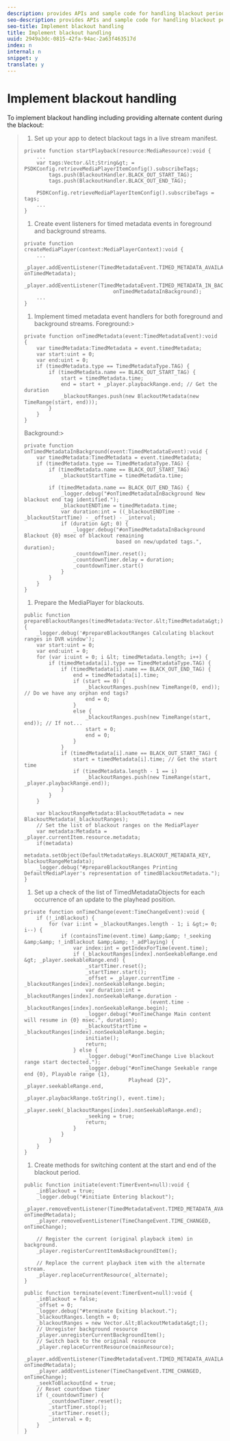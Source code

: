 ```yaml
---
description: provides APIs and sample code for handling blackout periods.
seo-description: provides APIs and sample code for handling blackout periods.
seo-title: Implement blackout handling
title: Implement blackout handling
uuid: 2949a3dc-0815-42fa-94ac-2a63f463517d
index: n
internal: n
snippet: y
translate: y
---
```


# Implement blackout handling

To implement blackout handling including providing alternate content during the blackout:

>1. Set up your app to detect blackout tags in a live stream manifest.
>
>   ```
>   private function startPlayback(resource:MediaResource):void { 
>       ... 
>       var tags:Vector.&lt;String&gt; = PSDKConfig.retrieveMediaPlayerItemConfig().subscribeTags; 
>           tags.push(BlackoutHandler.BLACK_OUT_START_TAG); 
>           tags.push(BlackoutHandler.BLACK_OUT_END_TAG); 
>     
>       PSDKConfig.retrieveMediaPlayerItemConfig().subscribeTags = tags; 
>       ... 
>   }
>   ```
>
>1. Create event listeners for timed metadata events in foreground and background streams.
>
>   ```
>   private function createMediaPlayer(context:MediaPlayerContext):void { 
>       ... 
>       _player.addEventListener(TimedMetadataEvent.TIMED_METADATA_AVAILABLE, onTimedMetadata); 
>       _player.addEventListener(TimedMetadataEvent.TIMED_METADATA_IN_BACKGROUND_AVAILABLE,  
>                                onTimedMetadataInBackground); 
>       ... 
>   }
>   ```
>
>1. Implement timed metadata event handlers for both foreground and background streams.
>   Foreground:>
>   ```
>   private function onTimedMetadata(event:TimedMetadataEvent):void { 
>       var timedMetadata:TimedMetadata = event.timedMetadata; 
>       var start:uint = 0; 
>       var end:uint = 0; 
>       if (timedMetadata.type == TimedMetadataType.TAG) { 
>           if (timedMetadata.name == BLACK_OUT_START_TAG) { 
>               start = timedMetadata.time; 
>               end = start + _player.playbackRange.end; // Get the duration 
>               _blackoutRanges.push(new BlackoutMetadata(new TimeRange(start, end))); 
>           } 
>       } 
>   }
>   ```
>   Background:>
>   ```
>   private function onTimedMetadataInBackground(event:TimedMetadataEvent):void { 
>       var timedMetadata:TimedMetadata = event.timedMetadata; 
>       if (timedMetadata.type == TimedMetadataType.TAG) { 
>           if (timedMetadata.name == BLACK_OUT_START_TAG) 
>               _blackoutStartTime = timedMetadata.time; 
>             
>           if (timedMetadata.name == BLACK_OUT_END_TAG) { 
>               _logger.debug("#onTimedMetadataInBackground New blackout end tag identified."); 
>               _blackoutENDTime = timedMetadata.time; 
>               var duration:int = ((_blackoutENDTime - _blackoutStartTime) - _offset) - _interval; 
>               if (duration &gt; 0) { 
>                   _logger.debug("#onTimedMetadataInBackground Blackout {0} msec of blackout remaining  
>                                 based on new/updated tags.", duration); 
>                   _countdownTimer.reset(); 
>                   _countdownTimer.delay = duration; 
>                   _countdownTimer.start() 
>               } 
>           } 
>       } 
>   }
>   ```
>
>1. Prepare the MediaPlayer for blackouts.
>
>   ```
>   public function prepareBlackoutRanges(timedMetadata:Vector.&lt;TimedMetadata&gt;):void { 
>       _logger.debug('#prepareBlackoutRanges Calculating blackout ranges in DVR window'); 
>       var start:uint = 0; 
>       var end:uint = 0; 
>       for (var i:uint = 0; i &lt; timedMetadata.length; i++) { 
>           if (timedMetadata[i].type == TimedMetadataType.TAG) { 
>               if (timedMetadata[i].name == BLACK_OUT_END_TAG) { 
>                   end = timedMetadata[i].time; 
>                   if (start == 0) { 
>                       _blackoutRanges.push(new TimeRange(0, end)); // Do we have any orphan end tags? 
>                       end = 0; 
>                   } 
>                   else { 
>                       _blackoutRanges.push(new TimeRange(start, end)); // If not... 
>                       start = 0; 
>                       end = 0; 
>                   } 
>               } 
>               if (timedMetadata[i].name == BLACK_OUT_START_TAG) { 
>                   start = timedMetadata[i].time; // Get the start time 
>                   if (timedMetadata.length - 1 == i) 
>                       _blackoutRanges.push(new TimeRange(start, _player.playbackRange.end)); 
>               } 
>           } 
>       } 
>        
>       var blackoutRangeMetadata:BlackoutMetadata = new BlackoutMetadata(_blackoutRanges); 
>       // Set the list of blackout ranges on the MediaPlayer 
>       var metadata:Metadata = _player.currentItem.resource.metadata; 
>       if(metadata) 
>           metadata.setObject(DefaultMetadataKeys.BLACKOUT_METADATA_KEY, blackoutRangeMetadata); 
>       _logger.debug("#prepareBlackoutRanges Printing DefaultMediaPlayer's representation of timedBlackoutMetadata."); 
>   }
>   ```
>
>1. Set up a check of the list of TimedMetadataObjects for each occurrence of an update to the playhead position.
>
>   ```
>   private function onTimeChange(event:TimeChangeEvent):void { 
>       if (!_inBlackout) { 
>           for (var i:int = _blackoutRanges.length - 1; i &gt;= 0; i--) { 
>               if (containsTime(event.time) &amp;&amp; !_seeking &amp;&amp; !_inBlackout &amp;&amp; !_adPlaying) { 
>                   var index:int = getIndexForTime(event.time); 
>                   if (_blackoutRanges[index].nonSeekableRange.end &gt; _player.seekableRange.end) { 
>                       _startTimer.reset(); 
>                       _startTimer.start(); 
>                       _offset = _player.currentTime - _blackoutRanges[index].nonSeekableRange.begin; 
>                       var duration:int = _blackoutRanges[index].nonSeekableRange.duration -  
>                                            (event.time - _blackoutRanges[index].nonSeekableRange.begin); 
>                       _logger.debug("#onTimeChange Main content will resume in {0} msec.", duration); 
>                       _blackoutStartTime = _blackoutRanges[index].nonSeekableRange.begin; 
>                       initiate(); 
>                       return; 
>                   } else { 
>                       _logger.debug("#onTimeChange Live blackout range start dectected."); 
>                       _logger.debug("#onTimeChange Seekable range end {0}, Playable range {1},  
>                                     Playhead {2}", _player.seekableRange.end,  
>                                     _player.playbackRange.toString(), event.time); 
>                       _player.seek(_blackoutRanges[index].nonSeekableRange.end); 
>                       _seeking = true; 
>                       return; 
>                   } 
>               } 
>           } 
>       } 
>   }
>   ```
>
>1. Create methods for switching content at the start and end of the blackout period.
>
>   ```
>   public function initiate(event:TimerEvent=null):void { 
>       _inBlackout = true; 
>       _logger.debug("#initiate Entering blackout"); 
>       _player.removeEventListener(TimedMetadataEvent.TIMED_METADATA_AVAILABLE, onTimedMetadata); 
>       _player.removeEventListener(TimeChangeEvent.TIME_CHANGED, onTimeChange); 
>         
>       // Register the current (original playback item) in background. 
>       _player.registerCurrentItemAsBackgroundItem(); 
>     
>       // Replace the current playback item with the alternate stream. 
>       _player.replaceCurrentResource(_alternate); 
>   } 
>     
>   public function terminate(event:TimerEvent=null):void { 
>       _inBlackout = false; 
>       _offset = 0; 
>       _logger.debug("#terminate Exiting blackout."); 
>       _blackoutRanges.length = 0; 
>       _blackoutRanges = new Vector.&lt;BlackoutMetadata&gt;(); 
>       // Unregister background resource 
>       _player.unregisterCurrentBackgroundItem(); 
>       // Switch back to the original resource 
>       _player.replaceCurrentResource(mainResource); 
>       _player.addEventListener(TimedMetadataEvent.TIMED_METADATA_AVAILABLE, onTimedMetadata); 
>       _player.addEventListener(TimeChangeEvent.TIME_CHANGED, onTimeChange); 
>       _seekToBlackoutEnd = true; 
>       // Reset countdown timer 
>       if (_countdownTimer) { 
>           _countdownTimer.reset(); 
>           _startTimer.stop(); 
>           _startTimer.reset(); 
>           _interval = 0; 
>       } 
>   }
>   ```
>
